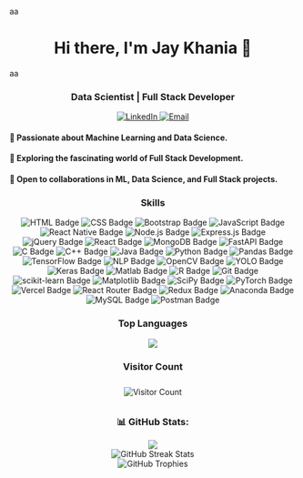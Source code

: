 aa<h1 align="center">Hi there, I'm Jay Khania 👋</h1>aa
<h3 align="center">Data Scientist | Full Stack Developer</h3>

<p align="center">
  <a href="https://www.linkedin.com/in/jay-khania-18a4bb275/" target="_blank">
    <img src="https://img.shields.io/badge/LinkedIn-Connect-blue?style=flat&logo=linkedin&labelColor=blue" alt="LinkedIn">
  </a>
  <a href="mailto:jaykhania893@gmail.com" target="_blank">
    <img src="https://img.shields.io/badge/Email-Contact-green?style=flat&logo=gmail&labelColor=green" alt="Email">
  </a>
</p>

<p align="center">
  <h4>👀 Passionate about Machine Learning and Data Science.</h4>
  <h4>🌱 Exploring the fascinating world of Full Stack Development.</h4>
  <h4>💞 Open to collaborations in ML, Data Science, and Full Stack projects.</h4>
</p>

<h3 align="center">Skills</h3>


<p align="center">
    <img src="https://img.shields.io/badge/HTML-E34F26?style=for-the-badge&logo=html5&logoColor=white" alt="HTML Badge">
    <img src="https://img.shields.io/badge/CSS-1572B6?style=for-the-badge&logo=css3&logoColor=white" alt="CSS Badge">
    <img src="https://img.shields.io/badge/Bootstrap-563D7C?style=for-the-badge&logo=bootstrap&logoColor=white" alt="Bootstrap Badge">
    <img src="https://img.shields.io/badge/JavaScript-F7DF1E?style=for-the-badge&logo=javascript&logoColor=black" alt="JavaScript Badge">
    <img src="https://img.shields.io/badge/React_Native-61DAFB?style=for-the-badge&logo=react&logoColor=white" alt="React Native Badge">
    <img src="https://img.shields.io/badge/Node.js-43853D?style=for-the-badge&logo=node.js&logoColor=white" alt="Node.js Badge">
    <img src="https://img.shields.io/badge/Express.js-000000?style=for-the-badge&logo=express&logoColor=white" alt="Express.js Badge">
    <img src="https://img.shields.io/badge/jQuery-0769AD?style=for-the-badge&logo=jquery&logoColor=white" alt="jQuery Badge">
    <img src="https://img.shields.io/badge/React-61DAFB?style=for-the-badge&logo=react&logoColor=white" alt="React Badge">
    <img src="https://img.shields.io/badge/MongoDB-47A248?style=for-the-badge&logo=mongodb&logoColor=white" alt="MongoDB Badge">
    <img src="https://img.shields.io/badge/FastAPI-009688?style=for-the-badge&logo=fastapi&logoColor=white" alt="FastAPI Badge">
    <img src="https://img.shields.io/badge/C-A8B9CC?style=for-the-badge&logo=c&logoColor=white" alt="C Badge">
    <img src="https://img.shields.io/badge/C++-00599C?style=for-the-badge&logo=c%2B%2B&logoColor=white" alt="C++ Badge">
    <img src="https://img.shields.io/badge/Java-007396?style=for-the-badge&logo=java&logoColor=white" alt="Java Badge">
    <img src="https://img.shields.io/badge/Python-3670A0?style=for-the-badge&logo=python&logoColor=ffdd54" alt="Python Badge">
    <img src="https://img.shields.io/badge/Pandas-150458?style=for-the-badge&logo=pandas&logoColor=white" alt="Pandas Badge">
    <img src="https://img.shields.io/badge/TensorFlow-FF6F00?style=for-the-badge&logo=tensorflow&logoColor=white" alt="TensorFlow Badge">
    <img src="https://img.shields.io/badge/NLP-4DB6AC?style=for-the-badge&logo=natural-language-processing&logoColor=white" alt="NLP Badge">
    <img src="https://img.shields.io/badge/OpenCV-5C3EE8?style=for-the-badge&logo=opencv&logoColor=white" alt="OpenCV Badge">
    <img src="https://img.shields.io/badge/YOLO-FFA500?style=for-the-badge&logo=youtube&logoColor=white" alt="YOLO Badge">
    <img src="https://img.shields.io/badge/Keras-D00000?style=for-the-badge&logo=keras&logoColor=white" alt="Keras Badge">
    <img src="https://img.shields.io/badge/Matlab-0076A8?style=for-the-badge&logo=mathworks&logoColor=white" alt="Matlab Badge">
    <img src="https://img.shields.io/badge/R-276DC3?style=for-the-badge&logo=r&logoColor=white" alt="R Badge">
    <img src="https://img.shields.io/badge/Git-F05032?style=for-the-badge&logo=git&logoColor=white" alt="Git Badge">
    <img src="https://img.shields.io/badge/scikit--learn-F7931E?style=for-the-badge&logo=scikit-learn&logoColor=white" alt="scikit-learn Badge">
    <img src="https://img.shields.io/badge/Matplotlib-3776AB?style=for-the-badge&logo=matplotlib&logoColor=white" alt="Matplotlib Badge">
    <img src="https://img.shields.io/badge/SciPy-8CAAE6?style=for-the-badge&logo=scipy&logoColor=white" alt="SciPy Badge">
     <img src="https://img.shields.io/badge/PyTorch-EE4C2C?style=for-the-badge&logo=pytorch&logoColor=white" alt="PyTorch Badge">
    <img src="https://img.shields.io/badge/Vercel-000000?style=for-the-badge&logo=vercel&logoColor=white" alt="Vercel Badge">
    <img src="https://img.shields.io/badge/React_Router-CA4245?style=for-the-badge&logo=react-router&logoColor=white" alt="React Router Badge">
    <img src="https://img.shields.io/badge/Redux-764ABC?style=for-the-badge&logo=redux&logoColor=white" alt="Redux Badge">   
    <img src="https://img.shields.io/badge/Anaconda-44A833?style=for-the-badge&logo=anaconda&logoColor=white" alt="Anaconda Badge">
    <img src="https://img.shields.io/badge/MySQL-4479A1?style=for-the-badge&logo=mysql&logoColor=white" alt="MySQL Badge">
    <img src="https://img.shields.io/badge/Postman-FF6C37?style=for-the-badge&logo=postman&logoColor=white" alt="Postman Badge">



</p>

<h3 align="center">Top Languages</h3>

<p align="center">
  <img src="https://github-readme-stats.vercel.app/api/top-langs/?username=jaykhania&hide_progress=true&theme=gruvbox">
</p>

<h3 align="center">Visitor Count</h3>

<p align="center" style="border: 1px solid #blueviolet; padding: 10px;">
  <img src="https://komarev.com/ghpvc/?username=jaykhania&color=blueviolet" alt="Visitor Count">
</p>

<h3 align="center">📊 GitHub Stats:</h3>

<p align="center">
  <img src="https://github-readme-stats.vercel.app/api?username=jaykhania&show_icons=true&theme=gruvbox">
  <br/>
  <img src="https://github-readme-streak-stats.herokuapp.com/?user=jaykhania&theme=default&hide_border=false&theme=gruvbox" alt="GitHub Streak Stats">
  <br/>
  <img src="https://github-profile-trophy.vercel.app/?username=jaykhania&theme=gruvbox" alt="GitHub Trophies">
</p>
